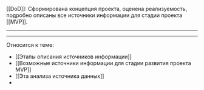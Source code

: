 [[DoD]]: Сформирована концепция проекта, оценена реализуемость, подробно описаны все источники информации для стадии проекта [[MVP]].

---


--- 
Относится к теме:
- [[Этапы описания источников информации]]
- [[Возможные источники информации для стадии развития проекта MVP]]
- [[Эта анализа источника данных]]
- 